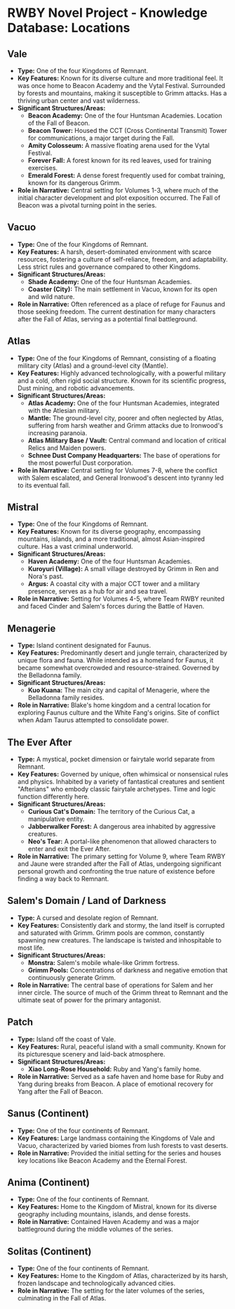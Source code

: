 # RWBY Novel Project - Knowledge Database: Locations

## Vale

* **Type:** One of the four Kingdoms of Remnant.
* **Key Features:** Known for its diverse culture and more traditional feel. It was once home to Beacon Academy and the Vytal Festival. Surrounded by forests and mountains, making it susceptible to Grimm attacks. Has a thriving urban center and vast wilderness.
* **Significant Structures/Areas:**
  * **Beacon Academy:** One of the four Huntsman Academies. Location of the Fall of Beacon.
  * **Beacon Tower:** Housed the CCT (Cross Continental Transmit) Tower for communications, a major target during the Fall.
  * **Amity Colosseum:** A massive floating arena used for the Vytal Festival.
  * **Forever Fall:** A forest known for its red leaves, used for training exercises.
  * **Emerald Forest:** A dense forest frequently used for combat training, known for its dangerous Grimm.
* **Role in Narrative:** Central setting for Volumes 1-3, where much of the initial character development and plot exposition occurred. The Fall of Beacon was a pivotal turning point in the series.

## Vacuo

* **Type:** One of the four Kingdoms of Remnant.
* **Key Features:** A harsh, desert-dominated environment with scarce resources, fostering a culture of self-reliance, freedom, and adaptability. Less strict rules and governance compared to other Kingdoms.
* **Significant Structures/Areas:**
  * **Shade Academy:** One of the four Huntsman Academies.
  * **Coaster (City):** The main settlement in Vacuo, known for its open and wild nature.
* **Role in Narrative:** Often referenced as a place of refuge for Faunus and those seeking freedom. The current destination for many characters after the Fall of Atlas, serving as a potential final battleground.

## Atlas

* **Type:** One of the four Kingdoms of Remnant, consisting of a floating military city (Atlas) and a ground-level city (Mantle).
* **Key Features:** Highly advanced technologically, with a powerful military and a cold, often rigid social structure. Known for its scientific progress, Dust mining, and robotic advancements.
* **Significant Structures/Areas:**
  * **Atlas Academy:** One of the four Huntsman Academies, integrated with the Atlesian military.
  * **Mantle:** The ground-level city, poorer and often neglected by Atlas, suffering from harsh weather and Grimm attacks due to Ironwood's increasing paranoia.
  * **Atlas Military Base / Vault:** Central command and location of critical Relics and Maiden powers.
  * **Schnee Dust Company Headquarters:** The base of operations for the most powerful Dust corporation.
* **Role in Narrative:** Central setting for Volumes 7-8, where the conflict with Salem escalated, and General Ironwood's descent into tyranny led to its eventual fall.

## Mistral

* **Type:** One of the four Kingdoms of Remnant.
* **Key Features:** Known for its diverse geography, encompassing mountains, islands, and a more traditional, almost Asian-inspired culture. Has a vast criminal underworld.
* **Significant Structures/Areas:**
  * **Haven Academy:** One of the four Huntsman Academies.
  * **Kuroyuri (Village):** A small village destroyed by Grimm in Ren and Nora's past.
  * **Argus:** A coastal city with a major CCT tower and a military presence, serves as a hub for air and sea travel.
* **Role in Narrative:** Setting for Volumes 4-5, where Team RWBY reunited and faced Cinder and Salem's forces during the Battle of Haven.

## Menagerie

* **Type:** Island continent designated for Faunus.
* **Key Features:** Predominantly desert and jungle terrain, characterized by unique flora and fauna. While intended as a homeland for Faunus, it became somewhat overcrowded and resource-strained. Governed by the Belladonna family.
* **Significant Structures/Areas:**
  * **Kuo Kuana:** The main city and capital of Menagerie, where the Belladonna family resides.
* **Role in Narrative:** Blake's home kingdom and a central location for exploring Faunus culture and the White Fang's origins. Site of conflict when Adam Taurus attempted to consolidate power.

## The Ever After

* **Type:** A mystical, pocket dimension or fairytale world separate from Remnant.
* **Key Features:** Governed by unique, often whimsical or nonsensical rules and physics. Inhabited by a variety of fantastical creatures and sentient "Afterians" who embody classic fairytale archetypes. Time and logic function differently here.
* **Significant Structures/Areas:**
  * **Curious Cat's Domain:** The territory of the Curious Cat, a manipulative entity.
  * **Jabberwalker Forest:** A dangerous area inhabited by aggressive creatures.
  * **Neo's Tear:** A portal-like phenomenon that allowed characters to enter and exit the Ever After.
* **Role in Narrative:** The primary setting for Volume 9, where Team RWBY and Jaune were stranded after the Fall of Atlas, undergoing significant personal growth and confronting the true nature of existence before finding a way back to Remnant.

## Salem's Domain / Land of Darkness

* **Type:** A cursed and desolate region of Remnant.
* **Key Features:** Consistently dark and stormy, the land itself is corrupted and saturated with Grimm. Grimm pools are common, constantly spawning new creatures. The landscape is twisted and inhospitable to most life.
* **Significant Structures/Areas:**
  * **Monstra:** Salem's mobile whale-like Grimm fortress.
  * **Grimm Pools:** Concentrations of darkness and negative emotion that continuously generate Grimm.
* **Role in Narrative:** The central base of operations for Salem and her inner circle. The source of much of the Grimm threat to Remnant and the ultimate seat of power for the primary antagonist.

## Patch

* **Type:** Island off the coast of Vale.
* **Key Features:** Rural, peaceful island with a small community. Known for its picturesque scenery and laid-back atmosphere.
* **Significant Structures/Areas:**
  * **Xiao Long-Rose Household:** Ruby and Yang's family home.
* **Role in Narrative:** Served as a safe haven and home base for Ruby and Yang during breaks from Beacon. A place of emotional recovery for Yang after the Fall of Beacon.

## Sanus (Continent)

* **Type:** One of the four continents of Remnant.
* **Key Features:** Large landmass containing the Kingdoms of Vale and Vacuo, characterized by varied biomes from lush forests to vast deserts.
* **Role in Narrative:** Provided the initial setting for the series and houses key locations like Beacon Academy and the Eternal Forest.

## Anima (Continent)

* **Type:** One of the four continents of Remnant.
* **Key Features:** Home to the Kingdom of Mistral, known for its diverse geography including mountains, islands, and dense forests.
* **Role in Narrative:** Contained Haven Academy and was a major battleground during the middle volumes of the series.

## Solitas (Continent)

* **Type:** One of the four continents of Remnant.
* **Key Features:** Home to the Kingdom of Atlas, characterized by its harsh, frozen landscape and technologically advanced cities.
* **Role in Narrative:** The setting for the later volumes of the series, culminating in the Fall of Atlas.
